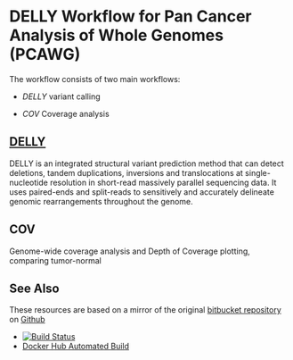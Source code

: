 # DELLY Workflow for Pan Cancer Analysis of Whole Genomes (PCAWG)

The workflow consists of two main workflows:

- *DELLY* variant calling

- *COV* Coverage analysis

## [DELLY](https://github.com/tobiasrausch/delly)

DELLY is an integrated structural variant prediction method that can detect deletions, tandem duplications, inversions and translocations at single-nucleotide resolution in short-read massively parallel sequencing data. It uses paired-ends and split-reads to sensitively and accurately delineate genomic rearrangements throughout the genome.

## COV

Genome-wide coverage analysis and Depth of Coverage plotting, comparing tumor-normal

## See Also

These resources are based on a mirror of the original [bitbucket repository](https://bitbucket.org/weischen/pcawg-delly-workflow) on [Github](https://github.com/ICGC-TCGA-PanCancer/pcawg_delly_workflow)
* [![Build Status](https://travis-ci.org/ICGC-TCGA-PanCancer/pcawg_delly_workflow.svg?branch=master)](https://travis-ci.org/ICGC-TCGA-PanCancer/pcawg_delly_workflow)
* [Docker Hub Automated Build](https://registry.hub.docker.com/u/pancancer/pcawg-delly-workflow/)
